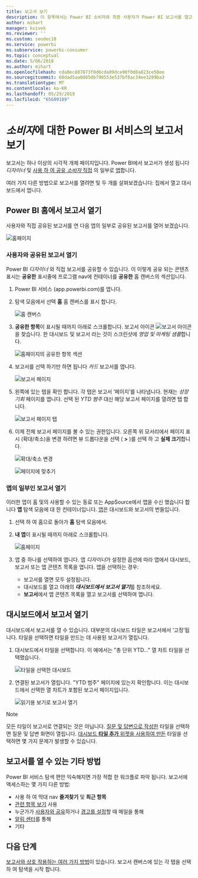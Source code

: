 ```yaml
---
title: 보고서 보기
description: 이 항목에서는 Power BI 소비자와 최종 사용자가 Power BI 보고서를 열고 보아야 하는 내용을 표시합니다.
author: mihart
manager: kvivek
ms.reviewer: ''
ms.custom: seodec18
ms.service: powerbi
ms.subservice: powerbi-consumer
ms.topic: conceptual
ms.date: 5/06/2018
ms.author: mihart
ms.openlocfilehash: cda8ec807873f0d6cda09dce90f0d8a823ce50ee
ms.sourcegitcommit: 60dad5aa0d85db790553e537bf8ac34ee3289ba3
ms.translationtype: MT
ms.contentlocale: ko-KR
ms.lasthandoff: 05/29/2019
ms.locfileid: "65609109"
---
```

# <a name="view-a-report-in-power-bi-service-for-consumers"></a>*소비자*에 대한 Power BI 서비스의 보고서 보기
보고서는 하나 이상의 시각적 개체 페이지입니다. Power BI에서 보고서가 생성 됩니다 *디자이너* 및 [사용 하 여 공유 *소비자* 직접](end-user-shared-with-me.md) 의 일부로 [앱](end-user-apps.md)합니다. 

여러 가지 다른 방법으로 보고서를 열려면 및 두 개를 살펴보겠습니다: 집에서 열고 대시보드에서 엽니다. 

<!-- add art-->


## <a name="open-a-report-from-power-bi-home"></a>Power BI 홈에서 보고서 열기
사용자와 직접 공유된 보고서를 연 다음 앱의 일부로 공유된 보고서를 열어 보겠습니다.

   ![홈페이지](./media/end-user-report-open/power-bi-home.png)

### <a name="open-a-report-that-has-been-shared-with-you"></a>사용자와 공유된 보고서 열기
Power BI *디자이너* 와 직접 보고서를 공유할 수 있습니다. 이 이렇게 공유 되는 콘텐츠 표시는 **공유한** 표시줄에 프로그램 nav에 컨테이너를 **공유한** 홈 캔버스의 섹션입니다.

1. Power BI 서비스 (app.powerbi.com)를 엽니다.

2. 탐색 모음에서 선택 **홈** 홈 캔버스를 표시 합니다.  

   ![홈 캔버스](./media/end-user-report-open/power-bi-select-home-new.png)
   
3. **공유한 항목**이 표시될 때까지 아래로 스크롤합니다. 보고서 아이콘 ![보고서 아이콘](./media/end-user-report-open/power-bi-report-icon.png)을 찾습니다. 한 대시보드 및 보고서 라는 것이 스크린샷에 *영업 및 마케팅 샘플*합니다. 
   
   ![홈페이지의 공유한 항목 섹션](./media/end-user-report-open/power-bi-shared-new.png)

4. 보고서를 선택 하기만 하면 됩니다 *카드* 보고서를 엽니다.

   ![보고서 페이지](./media/end-user-report-open/power-bi-filter-pane.png)

5. 왼쪽에 있는 탭을 확인 합니다.  각 탭은 보고서 ‘페이지’를 나타냅니다.  현재는 *성장 기회* 페이지를 엽니다. 선택 된 *YTD 범주* 대신 해당 보고서 페이지를 열려면 탭 합니다. 

   ![보고서 페이지 탭](./media/end-user-report-open/power-bi-tab-new.png)

6. 이제 전체 보고서 페이지를 볼 수 있는 권한입니다. 오른쪽 위 모서리에서 페이지 표시 (확대/축소)을 변경 하려면 뷰 드롭다운을 선택 ( **>** )를 선택 하 고 **실제 크기**합니다.

   ![확대/축소 변경](./media/end-user-report-open/power-bi-fit-new.png)

   ![페이지에 맞추기](./media/end-user-report-open/power-bi-actual-size.png)

### <a name="open-a-report-that-is-part-of-an-app"></a>앱의 일부인 보고서 열기
이러한 앱이 홈 및의 사용할 수 있는 동료 또는 AppSource에서 앱을 수신 했습니다 합니다 **앱** 탐색 모음에 대 한 컨테이너입니다. [앱](end-user-apps.md)은 대시보드와 보고서의 번들입니다.

1. 선택 하 여 홈으로 돌아가 **홈** 탐색 모음에서.

7. **내 앱**이 표시될 때까지 아래로 스크롤합니다.

   ![홈페이지](./media/end-user-report-open/power-bi-my-apps.png)

8. 앱 중 하나를 선택하여 엽니다. 앱 *디자이너*가 설정한 옵션에 따라 앱에서 대시보드, 보고서 또는 앱 콘텐츠 목록을 엽니다. 앱을 선택하는 경우:
    - 보고서를 열면 모두 설정됩니다.
    - 대시보드를 열고 아래의 ***대시보드에서 보고서 열기***를 참조하세요.
    - **보고서**에서 앱 콘텐츠 목록을 열고 보고서를 선택하여 엽니다.


## <a name="open-a-report-from-a-dashboard"></a>대시보드에서 보고서 열기
대시보드에서 보고서를 열 수 있습니다. 대부분의 대시보드 타일은 보고서에서 ‘고정’됩니다.  타일을 선택하면 타일을 만드는 데 사용된 보고서가 열립니다. 

1. 대시보드에서 타일을 선택합니다. 이 예에서는 "총 단위 YTD..." 열 차트 타일을 선택했습니다.

    ![타일을 선택한 대시보드](./media/end-user-report-open/power-bi-dashboard-new.png)

2.  연결된 보고서가 열립니다. "YTD 범주" 페이지에 있는지 확인합니다. 이는 대시보드에서 선택한 열 차트가 포함된 보고서 페이지입니다.

    ![읽기용 보기로 보고서 열기](./media/end-user-report-open/power-bi-report-newer.png)

> [!NOTE]
> 모든 타일이 보고서로 연결되는 것은 아닙니다. [질문 및 답변으로 작성한](end-user-q-and-a.md) 타일을 선택하면 질문 및 답변 화면이 열립니다. [대시보드 **타일 추가** 위젯을 사용하여 만든](../service-dashboard-add-widget.md) 타일을 선택하면 몇 가지 문제가 발생할 수 있습니다.  


##  <a name="still-more-ways-to-open-a-report"></a>보고서를 열 수 있는 기타 방법
Power BI 서비스 탐색 편안 익숙해지면 가장 적합 한 워크플로 파악 됩니다. 보고서에 액세스하는 몇 가지 다른 방법:
- 사용 하 여 막대 nav **즐겨찾기** 및 **최근 항목**    
- [관련 항목 보기](end-user-related.md) 사용    
- 누군가가 [사용자와 공유](../service-share-reports.md)하거나 [경고를 설정](end-user-alerts.md)할 때 메일을 통해    
- [알림 센터](end-user-notification-center.md)를 통해    
- 기타

## <a name="next-steps"></a>다음 단계
[보고서와 상호 작용하는 여러 가지 방법](end-user-reading-view.md)이 있습니다.  보고서 캔버스에 있는 각 탭을 선택 하 여 탐색을 시작 합니다.

